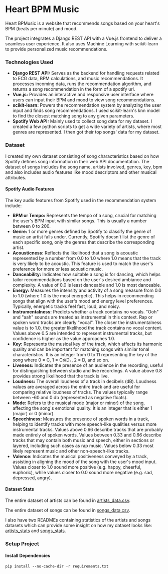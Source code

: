 # Heart BPM Music

Heart BPMusic is a website that recommends songs based on your heart's BPM (beats per minute) and mood.

The project integrates a Django REST API with a Vue.js frontend to deliver a seamless user experience. It also uses Machine Learning with scikit-learn to provide personalized music recommendations.

### Technologies Used

- **Django REST API:** Serves as the backend for handling requests related to ECG data, BPM calculations, and music recommendations. It processes incoming data, runs the recommendation algorithm, and returns a song recommendation in the form of a spotify url.
- **Vue.js:** Provides an interactive and responsive user interface where users can input their BPM and mood to view song recommendations.
- **scikit-learn:** Powers the recommendation system by analyzing the user input and finds song recommendations. I used scikit-learn's knn model to find the closest matching song to any given parameters.
- **Spotify Web API:** Mainly used to collect song data for my dataset. I created a few python scripts to get a wide variety of artists, where most genres are represented. I then got their top songs' data for my dataset.

### Dataset

I created my own dataset consisting of song characteristics based on how Spotify defines song information in their web API documentation. The dataset of songs includes the song name, artists involved, genres, key, bpm and also includes audio features like mood descriptors and other musical attributes.

#### Spotify Audio Features

The key audio features from Spotify used in the recommendation system include:

- **BPM or Tempo:** Represents the tempo of a song, crucial for matching the user's BPM input with similar songs. This is usually a number between 0 to 200.
- **Genre:** 1 or more genres defined by Spotify to classify the genre of music an artist falls under. Currently, Spotify doesn't list the genre of each specific song, only the genres that describe the corresponding artist.
- **Acousticness:** Reflects the likelihood that a song is acoustic represented by a number from 0.0 to 1.0 where 1.0 means that the track is very likely to be acoustic. This feature is used to match the user's preference for more or less acoustic music.
- **Danceability:** Indicates how suitable a song is for dancing, which helps tailor recommendations based on the user's desired ambiance and complexity. A value of 0.0 is least danceable and 1.0 is most danceable.
- **Energy:** Measures the intensity and activity of a song measure from 0.0 to 1.0 (where 1.0 is the most energetic). This helps in recommending songs that align with the user's mood and energy level preferences. Typically, energetic tracks feel fast, loud, and noisy.
- **Instrumentalness:** Predicts whether a track contains no vocals. "Ooh" and "aah" sounds are treated as instrumental in this context. Rap or spoken word tracks are clearly "vocal". The closer the instrumentalness value is to 1.0, the greater likelihood the track contains no vocal content. Values above 0.5 are intended to represent instrumental tracks, but confidence is higher as the value approaches 1.0.
- **Key:** Represents the musical key of the track, which affects its harmonic quality and can be important for matching songs with similar tonal characteristics. It is an integer from 0 to 11 representing the key of the song where 0 = C, 1 = C♯/D♭, 2 = D, and so on.
- **Liveness:** Indicates the presence of an audience in the recording, useful for distinguishing between studio and live recordings. A value above 0.8 provides strong likelihood that the track is live.
- **Loudness:** The overall loudness of a track in decibels (dB). Loudness values are averaged across the entire track and are useful for comparing relative loudness of tracks. The values typically range between -60 and 0 db (represented as negative floats).
- **Mode:** Refers to the musical mode (major or minor) of the song, affecting the song's emotional quality. It is an integer that is either 1 (major) or 0 (minor).
- **Speechiness:** Measures the presence of spoken words in a track, helping to identify tracks with more speech-like qualities versus more instrumental tracks. Values above 0.66 describe tracks that are probably made entirely of spoken words. Values between 0.33 and 0.66 describe tracks that may contain both music and speech, either in sections or layered, including such cases as rap music. Values below 0.33 most likely represent music and other non-speech-like tracks.
- **Valence:** Indicates the musical positiveness conveyed by a track, assisting in aligning the mood of the song with the user's mood input. Values closer to 1.0 sound more positive (e.g. happy, cheerful, euphoric), while values closer to 0.0 sound more negative (e.g. sad, depressed, angry).

#### Dataset Stats

The entire dataset of artists can be found in [artists_data.csv](myapp/static/data/artists_data.csv).

The entire dataset of songs can be found in [songs_data.csv](myapp/static/data/songs_data.csv).

I also have two READMEs containing statistics of the artists and songs datasets which can provide some insight on how my dataset looks like: [artists_stats](myapp/static/data/artist_stats.md) and [songs_stats](myapp/static/data/songs_stats.md).

### Setup Project

#### Install Dependencies

```
pip install --no-cache-dir -r requirements.txt
```
